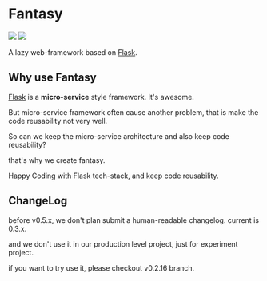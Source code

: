 # Fantasy

![](https://secure.travis-ci.org/wangwenpei/fantasy.png?branch=master)
![](https://codecov.io/github/wangwenpei/fantasy/coverage.svg?branch=master)

A lazy web-framework based on  [Flask](http://flask.pocoo.org/).


## Why use Fantasy

[Flask](http://flask.pocoo.org/) is a **micro-service** style framework.
It's awesome.

But micro-service framework often cause another problem,
that is make the code reusability not very well.

So can we keep the micro-service architecture and also keep code reusability?

that's why we create fantasy.


Happy Coding with Flask tech-stack, and keep code reusability.



## ChangeLog

before v0.5.x, we don't plan submit a human-readable changelog.
current is 0.3.x.

and we don't use it in our production level project, 
just for experiment project.

if you want to try use it, please checkout v0.2.16 branch.

